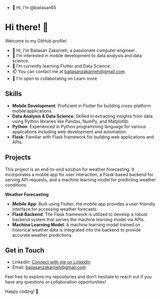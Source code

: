 - 👋 Hi, I’m @bailasan65



# Hi there! 👋

Welcome to my GitHub profile! 
- 👋 Hi, I'm Bailasan Zakarneh, a passionate computer engineer .
- 👀 I’m interested in mobile development to data analysis and data science.
- 🌱 I’m currently learning Flutter and Data Science.
- 📫 You can contact me at bailasanzakarneh@gmail.com
- 🤝  I'm open to collaborating on Learn more

## Skills

- **Mobile Development**: Proficient in Flutter for building cross-platform mobile applications.
- **Data Analysis & Data Science**: Skilled in extracting insights from data using Python libraries like Pandas, NumPy, and Matplotlib.
- **Python**: Experienced in Python programming language for various applications including web development and automation.
- **Flask**: Familiar with Flask framework for building web applications and APIs.

## Projects

This project is an end-to-end solution for weather forecasting. It incorporates a mobile app for user interaction, a Flask-based backend for serving API requests, and a machine learning model for predicting weather conditions.

 **Weather Forecasting**  
 - **Mobile App**: Built using Flutter, the mobile app provides a user-friendly interface for accessing weather forecasts.
- **Flask Backend**: The Flask framework is utilized to develop a robust backend system that serves the machine learning model via APIs.
- **Machine Learning Model**: A machine learning model trained on historical weather data is integrated into the backend to provide accurate weather predictions.



## Get in Touch

- LinkedIn: [Connect with me on LinkedIn](https://www.linkedin.com/in/bailasan-zakarneh-05757a1b3)
- Email: [bailasanzakarneh@gmail.com](mailto:bailasanzakarneh@gmail.com)

Feel free to explore my repositories and don't hesitate to reach out if you have any questions or collaboration opportunities!

Happy coding! 🚀
